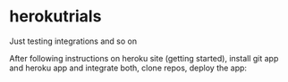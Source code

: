 # herokutrials
Just testing integrations and so on

After following instructions on heroku site (getting started), install git app and heroku app and integrate both, clone repos, deploy the app: 

